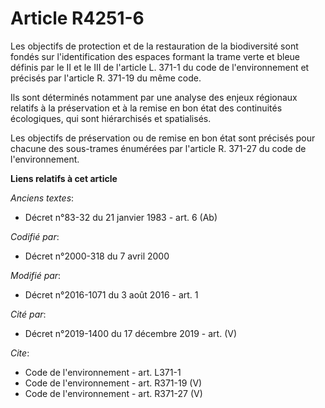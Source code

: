 # Article R4251-6

Les objectifs de protection et de la restauration de la biodiversité sont fondés sur l'identification des espaces formant la
trame verte et bleue définis par le II et le III de l'article L. 371-1 du code de l'environnement et précisés par l'article
R. 371-19 du même code. 

Ils sont déterminés notamment par une analyse des enjeux régionaux relatifs à la préservation et à la remise en bon état des
continuités écologiques, qui sont hiérarchisés et spatialisés. 

Les objectifs de préservation ou de remise en bon état sont précisés pour chacune des sous-trames énumérées par l'article R.
371-27 du code de l'environnement.

**Liens relatifs à cet article**

_Anciens textes_:

  - Décret n°83-32 du 21 janvier 1983 - art. 6 (Ab)

_Codifié par_:

  - Décret n°2000-318 du 7 avril 2000

_Modifié par_:

  - Décret n°2016-1071 du 3 août 2016 - art. 1

_Cité par_:

  - Décret n°2019-1400 du 17 décembre 2019 - art. (V)

_Cite_:

  - Code de l'environnement - art. L371-1
  - Code de l'environnement - art. R371-19 (V)
  - Code de l'environnement - art. R371-27 (V)

